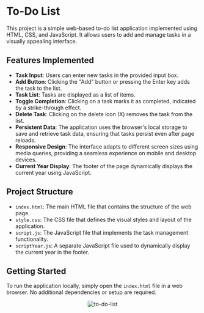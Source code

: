 # To-Do List

This project is a simple web-based to-do list application implemented using HTML, CSS, and JavaScript. It allows users to add and manage tasks in a visually appealing interface.

## Features Implemented

- **Task Input**: Users can enter new tasks in the provided input box.
- **Add Button**: Clicking the "Add" button or pressing the Enter key adds the task to the list.
- **Task List**: Tasks are displayed as a list of items.
- **Toggle Completion**: Clicking on a task marks it as completed, indicated by a strike-through effect.
- **Delete Task**: Clicking on the delete icon (X) removes the task from the list.
- **Persistent Data**: The application uses the browser's local storage to save and retrieve task data, ensuring that tasks persist even after page reloads.
- **Responsive Design**: The interface adapts to different screen sizes using media queries, providing a seamless experience on mobile and desktop devices.
- **Current Year Display**: The footer of the page dynamically displays the current year using JavaScript.

## Project Structure

- `index.html`: The main HTML file that contains the structure of the web page.
- `style.css`: The CSS file that defines the visual styles and layout of the application.
- `script.js`: The JavaScript file that implements the task management functionality.
- `scriptYear.js`: A separate JavaScript file used to dynamically display the current year in the footer.

## Getting Started

To run the application locally, simply open the `index.html` file in a web browser. No additional dependencies or setup are required.


<p align="center">
  <img src="https://github.com/aboutalis/To-Do-ListApp/assets/132292767/bd3247de-cebd-4652-b9f7-4a99ed1a7b25" alt="to-do-list">
</p>
